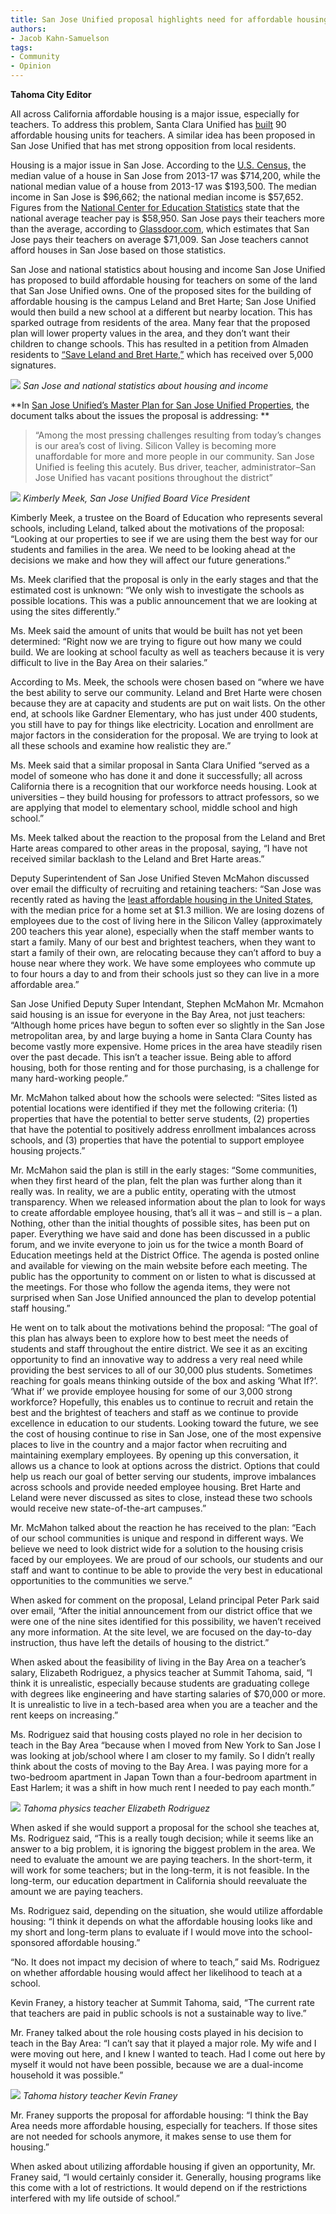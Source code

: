 ```yaml
---
title: San Jose Unified proposal highlights need for affordable housing
authors:
- Jacob Kahn-Samuelson
tags:
- Community
- Opinion
---
```


**Tahoma City Editor**

All across California affordable housing is a major issue, especially for teachers. To address this problem, Santa Clara Unified has [built](https://www.sfchronicle.com/education/article/Teacher-housing-helps-educators-stay-put-amid-7463584.php) 90 affordable housing units for teachers. A similar idea has been proposed in San Jose Unified that has met strong opposition from local residents.

Housing is a major issue in San Jose. According to the [U.S. Census,](https://www.census.gov/quickfacts/fact/table/sanjosecitycalifornia,US/PST045217) the median value of a house in San Jose from 2013-17 was $714,200, while the national median value of a house from 2013-17 was $193,500. The median income in San Jose is $96,662; the national median income is $57,652. Figures from the [National Center for Education Statistics](https://nces.ed.gov/programs/digest/d17/tables/dt17_211.60.asp) state that the national average teacher pay is $58,950. San Jose pays their teachers more than the average, according to [Glassdoor.com](https://www.glassdoor.com/Salaries/san-jose-teacher-salary-SRCH_IL.0,8_IM761_KO9,16.htm), which estimates that San Jose pays their teachers on average $71,009. San Jose teachers cannot afford houses in San Jose based on those statistics.

San Jose and national statistics about housing and income
San Jose Unified has proposed to build affordable housing for teachers on some of the land that San Jose Unified owns. One of the proposed sites for the building of affordable housing is the campus Leland and Bret Harte; San Jose Unified would then build a new school at a different but nearby location. This has sparked outrage from residents of the area. Many fear that the proposed plan will lower property values in the area, and they don’t want their children to change schools. This has resulted in a petition from Almaden residents to [“Save Leland and Bret Harte,”](https://www.change.org/p/san-jose-unified-school-district-board-trustees-save-leland-and-bret-harte-schools) which has received over 5,000 signatures.

![](https://lh3.googleusercontent.com/cY-BhsaNzFvBcf70TtCMrLIJicCVOceaKy4oK-o3LwEn05IHGJJdvZXRgHnuJA2HVRa8dl_e9TXHKG3tqWPJEwq6uk9_oyxcfITjKTcHdHN-meXibgdAg6iQH_6vde1-A4NfDzXM5uWhIDPGEE5q7FM56C30693fHJDxwrhDXDMk7srCldzEI_hYCeG9ARtSUjZGXrc55n3vG69ibzuMQYkE6olkHl-T_RghhM0ujhiuLlCChxKP3ujvc-z5quoxXoR0iWRuwIOws2KNEFe2zbKWlAl2yF30iOG2nn9tYg0zAg3xdMMuEF4n_A1I5Q_9uTI6Mn1NRDDGhfQgwRs_GTuiM06qZU6xiDwrG9MUfWD9H1IQhFmHSaaZETb7u0iOqoAS3eqitenJ-YVOKzJc620HjLagBeETwza_yf0eFcLSsMIOKMON-0tXsSY8GjoCRNg3Zec8rsw42yUEq0735WBjyyys9DoQ-CN1G0gMzcG0C_CD0RgNuNrXQ-gpm1gsE8mfrCn2R73vG_DZHWkPqUByhGDqjKFsip4CW5Q87NiY42ZWsNxv4ycuMAXis_FQE69sF0s7XXbJI7sjwh-crFGwcxGhMmPFeFwzineCC-oGau0I6Bljh3_cc8NMcywUO6kPUgnoJcoK4URIuGzdhGXllxMIVzfVdxxcsl0SdlHW8Zl3LqNx7pSZPw0JSacS_oguRhSgCSwJkHniKA=w747-h448-no)
*San Jose and national statistics about housing and income*

**In [San Jose Unified’s Master Plan for San Jose Unified Properties](https://agendaonline.net/public/Meeting/Attachments/DisplayAttachment.aspx?AttachmentID=909677&IsArchive=0), the document talks about the issues the proposal is addressing: **

> “Among the most pressing challenges resulting from today’s changes is our area’s cost of living. Silicon Valley is becoming more unaffordable for more and more people in our community. San Jose Unified is feeling this acutely. Bus driver, teacher, administrator–San Jose Unified has vacant positions throughout the district”


![](https://summitpsnewsorg.files.wordpress.com/2018/12/Kimberly-Meek-Photo.Jacob-Kahn-Samuelson.jpg)
*Kimberly Meek, San Jose Unified Board Vice President*

Kimberly Meek, a trustee on the Board of Education who represents several schools, including Leland, talked about the motivations of the proposal: “Looking at our properties to see if we are using them the best way for our students and families in the area. We need to be looking ahead at the decisions we make and how they will affect our future generations.”

Ms. Meek clarified that the proposal is only in the early stages and that the estimated cost is unknown: “We only wish to investigate the schools as possible locations. This was a public announcement that we are looking at using the sites differently.”

Ms. Meek said the amount of units that would be built has not yet been determined: “Right now we are trying to figure out how many we could build. We are looking at school faculty as well as teachers because it is very difficult to live in the Bay Area on their salaries.”

According to Ms. Meek, the schools were chosen based on “where we have the best ability to serve our community. Leland and Bret Harte were chosen because they are at capacity and students are put on wait lists. On the other end, at schools like Gardner Elementary, who has just under 400 students, you still have to pay for things like electricity. Location and enrollment are major factors in the consideration for the proposal. We are trying to look at all these schools and examine how realistic they are.”

Ms. Meek said that a similar proposal in Santa Clara Unified “served as a model of someone who has done it and done it successfully; all across California there is a recognition that our workforce needs housing. Look at universities – they build housing for professors to attract professors, so we are applying that model to elementary school, middle school and high school.”

Ms. Meek talked about the reaction to the proposal from the Leland and Bret Harte areas compared to other areas in the proposal, saying, “I have not received similar backlash to the Leland and Bret Harte areas.”

Deputy Superintendent of San Jose Unified Steven McMahon discussed over email the difficulty of recruiting and retaining teachers: “San Jose was recently rated as having the [least affordable housing in the United States](https://www.mercurynews.com/2018/09/06/san-jose-tops-list-for-least-affordable-housing-in-u-s/), with the median price for a home set at $1.3 million. We are losing dozens of employees due to the cost of living here in the Silicon Valley (approximately 200 teachers this year alone), especially when the staff member wants to start a family. Many of our best and brightest teachers, when they want to start a family of their own, are relocating because they can’t afford to buy a house near where they work. We have some employees who commute up to four hours a day to and from their schools just so they can live in a more affordable area.”

San Jose Unified Deputy Super Intendant, Stephen McMahon
Mr. Mcmahon said housing is an issue for everyone in the Bay Area, not just teachers: “Although home prices have begun to soften ever so slightly in the San Jose metropolitan area, by and large buying a home in Santa Clara County has become vastly more expensive. Home prices in the area have steadily risen over the past decade. This isn’t a teacher issue. Being able to afford housing, both for those renting and for those purchasing, is a challenge for many hard-working people.”

Mr. McMahon talked about how the schools were selected: “Sites listed as potential locations were identified if they met the following criteria: (1) properties that have the potential to better serve students, (2) properties that have the potential to positively address enrollment imbalances across schools, and (3) properties that have the potential to support employee housing projects.”

Mr. McMahon said the plan is still in the early stages: “Some communities, when they first heard of the plan, felt the plan was further along than it really was. In reality, we are a public entity, operating with the utmost transparency. When we released information about the plan to look for ways to create affordable employee housing, that’s all it was – and still is – a plan.  Nothing, other than the initial thoughts of possible sites, has been put on paper. Everything we have said and done has been discussed in a public forum, and we invite everyone to join us for the twice a month Board of Education meetings held at the District Office.  The agenda is posted online and available for viewing on the main website before each meeting.  The public has the opportunity to comment on or listen to what is discussed at the meetings. For those who follow the agenda items, they were not surprised when San Jose Unified announced the plan to develop potential staff housing.”

He went on to talk about the motivations behind the proposal: “The goal of this plan has always been to explore how to best meet the needs of students and staff throughout the entire district. We see it as an exciting opportunity to find an innovative way to address a very real need while providing the best services to all of our 30,000 plus students. Sometimes reaching for goals means thinking outside of the box and asking ‘What If?’. ‘What if’ we provide employee housing for some of our 3,000 strong workforce?  Hopefully, this enables us to continue to recruit and retain the best and the brightest of teachers and staff as we continue to provide excellence in education to our students. Looking toward the future, we see the cost of housing continue to rise in San Jose, one of the most expensive places to live in the country and a major factor when recruiting and maintaining exemplary employees. By opening up this conversation, it allows us a chance to look at options across the district. Options that could help us reach our goal of better serving our students, improve imbalances across schools and provide needed employee housing.  Bret Harte and Leland were never discussed as sites to close, instead these two schools would receive new state-of-the-art campuses.”

Mr. McMahon talked about the reaction he has received to the plan: “Each of our school communities is unique and respond in different ways. We believe we need to look district wide for a solution to the housing crisis faced by our employees. We are proud of our schools, our students and our staff and want to continue to be able to provide the very best in educational opportunities to the communities we serve.”

When asked for comment on the proposal, Leland principal Peter Park said over email, “After the initial announcement from our district office that we were one of the nine sites identified for this possibility, we haven’t received any more information. At the site level, we are focused on the day-to-day instruction, thus have left the details of housing to the district.”

When asked about the feasibility of living in the Bay Area on a teacher’s salary, Elizabeth Rodriguez, a physics teacher at Summit Tahoma, said, “I think it is unrealistic, especially because students are graduating college with degrees like engineering and have starting salaries of $70,000 or more. It is unrealistic to live in a tech-based area when you are a teacher and the rent keeps on increasing.”

Ms. Rodriguez said that housing costs played no role in her decision to teach in the Bay Area “because when I moved from New York to San Jose I was looking at job/school where I am closer to my family. So I didn’t really think about the costs of moving to the Bay Area. I was paying more for a two-bedroom apartment in Japan Town than a four-bedroom apartment in East Harlem; it was a shift in how much rent I needed to pay each month.”

![](https://lh3.googleusercontent.com/X9j2XWgOPgbc-m63cmjpwYQ7QW0XQeA8IlGYrz7UgT0jgcE2uuteWsiWLgjPl1agsH-r2KObvJYVBKpKF9xWonUR80vmPZIdDI4Zehz2GR9abVUax3WURPd9Dm1l4jms5KGgz7jvV0acY0AWGV2W8fB1n1JwfRvuWKQaG7Vl-A6RdUd1ZGrwMlvv7vBZkFdQan43jVntSHXW29Yw1XtSukRB-FlSPGiIKKQ3EQSOnZ66vb7mtqYzNqstEgRwuK_JGHCqKNZVSMOW94mKXCWD9EfmkA12HYYwbx9BYd5RMzfdXagXJiHOn9f3nZlwjkneXHjQO6LFW_7J5UDIKRkPUHAqntDKyWCvX3HSJ3VU0_QiN7RENezY0QfJVvi1I3D2566rRqb-PRPQnnxfYtx7WaoFG6FeT1EIPzD-tIMRoErSfHivI9_eOm07V3uStxsLJ1hfqT_EbgkX-Hoy3SH-B7i9oQhXysivcMjh1zXR_6TV5U4Nk4l0HjDWa4WzAwuaTA8dXvt3C4n4N34bGFthATspt0R4-H4xrpk8U1_dMf1oXloWJPVGjwUjAaytw3JTd0wDh-sWIzbcvogldXfFLQbAEsFwdM6SkYszsst9YSd4nyDZtHkA-jkgEBiEW4nKfQa2JjhgGDC-1yt3Tc8jQzq5QAlxut4yEWL5JKIx-aBK88USyb3xHOFiMPwOnvhKWrOAXPvzJWJo-PfOTA=w180-h291-no)
*Tahoma physics teacher Elizabeth Rodriguez*

When asked if she would support a proposal for the school she teaches at, Ms. Rodriguez said, “This is a really tough decision; while it seems like an answer to a big problem, it is ignoring the biggest problem in the area. We need to evaluate the amount we are paying teachers. In the short-term, it will work for some teachers; but in the long-term, it is not feasible. In the long-term, our education department in California should reevaluate the amount we are paying teachers.

Ms. Rodriguez said, depending on the situation, she would utilize affordable housing: “I think it depends on what the affordable housing looks like and my short and long-term plans to evaluate if I would move into the school-sponsored affordable housing.”

“No. It does not impact my decision of where to teach,” said Ms. Rodriguez on whether affordable housing would affect her likelihood to teach at a school.

Kevin Franey, a history teacher at Summit Tahoma, said, “The current rate that teachers are paid in public schools is not a sustainable way to live.”

Mr. Franey talked about the role housing costs played in his decision to teach in the Bay Area: “I can’t say that it played a major role. My wife and I were moving out here, and I knew I wanted to teach. Had I come out here by myself it would not have been possible, because we are a dual-income household it was possible.”

![](https://summitpsnewsorg.files.wordpress.com/2017/10/mr-franey-cropped.jpg?w=180&h=159&zoom=2)
*Tahoma history teacher Kevin Franey*

Mr. Franey supports the proposal for affordable housing: “I think the Bay Area needs more affordable housing, especially for teachers. If those sites are not needed for schools anymore, it makes sense to use them for housing.”

When asked about utilizing affordable housing if given an opportunity, Mr. Franey said, “I would certainly consider it. Generally, housing programs like this come with a lot of restrictions. It would depend on if the restrictions interfered with my life outside of school.”